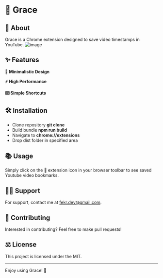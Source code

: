 # 🚀 Grace

## 📖 About
Grace is a Chrome extension designed to save video timestamps in YouTube.
![image](https://github.com/fe-kr/grace/assets/166660204/c7061c76-84a4-4625-aa50-3b716b8e7234)

## ✨ Features
**🎨 Minimalistic Design**

**⚡ High Performance**

**⌨️ Simple Shortcuts**

## 🛠 Installation
- Clone repository **git clone**
- Build bundle **npm run build**
- Navigate to **chrome://extensions** 
- Drop dist folder in specified area

## 📚 Usage
Simply click on the 🧩 extension icon in your browser toolbar to see saved Youtube video bookmarks. 

## 🙋‍♂️ Support
For support, contact me at fekr.dev@gmail.com.

## 👥 Contributing
Interested in contributing? 
Feel free to make pull requests!

## ⚖️ License
This project is licensed under the MIT.

---

Enjoy using Grace! 💖
